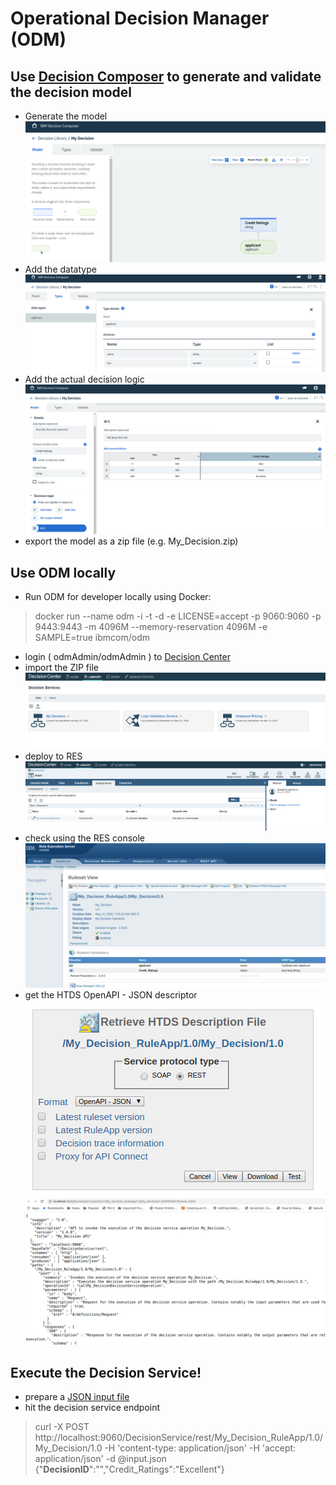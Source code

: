 # Operational Decision Manager (ODM) 

## Use [Decision Composer](https://decision-composer.ibm.com) to generate and validate the decision model
* Generate the model
  ![themodel](decisioncomposer_model.png)
* Add the datatype
  ![thedatatype](decisioncomposer_datatype.png)
* Add the actual decision logic
  ![thelogic](decisioncomposer_dt.png)
* export the model as a zip file (e.g. My_Decision.zip)

## Use ODM locally
* Run ODM for developer locally using Docker: 
>docker run --name odm -i -t -d -e LICENSE=accept -p 9060:9060 -p 9443:9443 -m 4096M --memory-reservation 4096M -e SAMPLE=true ibmcom/odm
* login ( odmAdmin/odmAdmin ) to [Decision Center](http://localhost:9060/decisioncenter/login)
* import the ZIP file 
  ![odm](odm_decisioncenter.png)
* deploy to RES
  ![odm_deployments](odm_decisioncenter_deployments.png)
* check using the RES console
  ![res](odm_res_console.png) 
* get the HTDS OpenAPI - JSON descriptor  
  ![res_htds](odm_retrieve_htds.png)  
  ![res_openapi](odm_decisionservice_openapi.png)

## Execute the Decision Service!
* prepare a [JSON input file](input.json)
* hit the decision service endpoint
>curl -X POST http://localhost:9060/DecisionService/rest/My_Decision_RuleApp/1.0/My_Decision/1.0 -H 'content-type: application/json' -H 'accept: application/json' -d @input.json  
>{"__DecisionID__":"","Credit_Ratings":"Excellent"}
